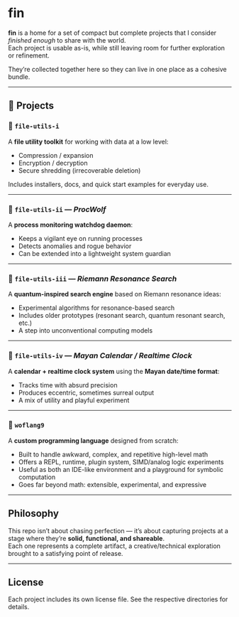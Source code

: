 # fin

**fin** is a home for a set of compact but complete projects that I consider *finished enough* to share with the world.  
Each project is usable as-is, while still leaving room for further exploration or refinement.  

They’re collected together here so they can live in one place as a cohesive bundle.

---

## 📂 Projects

### 🔐 `file-utils-i`
A **file utility toolkit** for working with data at a low level:

- Compression / expansion  
- Encryption / decryption  
- Secure shredding (irrecoverable deletion)  

Includes installers, docs, and quick start examples for everyday use.

---

### 🐺 `file-utils-ii` — *ProcWolf*
A **process monitoring watchdog daemon**:  

- Keeps a vigilant eye on running processes  
- Detects anomalies and rogue behavior  
- Can be extended into a lightweight system guardian  

---

### 🔎 `file-utils-iii` — *Riemann Resonance Search*
A **quantum-inspired search engine** based on Riemann resonance ideas:

- Experimental algorithms for resonance-based search  
- Includes older prototypes (resonant search, quantum resonant search, etc.)  
- A step into unconventional computing models  

---

### 📅 `file-utils-iv` — *Mayan Calendar / Realtime Clock*
A **calendar + realtime clock system** using the **Mayan date/time format**:

- Tracks time with absurd precision  
- Produces eccentric, sometimes surreal output  
- A mix of utility and playful experiment  

---

### 🐉 `woflang9`
A **custom programming language** designed from scratch:

- Built to handle awkward, complex, and repetitive high-level math  
- Offers a REPL, runtime, plugin system, SIMD/analog logic experiments  
- Useful as both an IDE-like environment and a playground for symbolic computation  
- Goes far beyond math: extensible, experimental, and expressive  

---

## Philosophy

This repo isn’t about chasing perfection — it’s about capturing projects at a stage where they’re **solid, functional, and shareable**.  
Each one represents a complete artifact, a creative/technical exploration brought to a satisfying point of release.  

---

## License

Each project includes its own license file. See the respective directories for details.